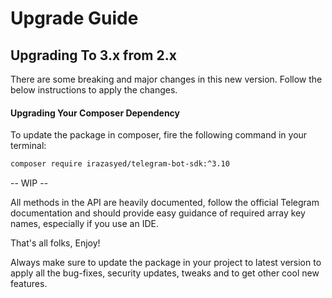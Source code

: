 # Upgrade Guide

## Upgrading To 3.x from 2.x

There are some breaking and major changes in this new version. Follow the below instructions to apply the changes.

#### Upgrading Your Composer Dependency

To update the package in composer, fire the following command in your terminal:

```bash
composer require irazasyed/telegram-bot-sdk:^3.10
```

-- WIP --

All methods in the API are heavily documented, follow the official Telegram documentation and should provide easy guidance of required array key names, especially if you use an IDE.

That's all folks, Enjoy!

Always make sure to update the package in your project to latest version to apply all the bug-fixes, security updates, tweaks and to get other cool new features.
